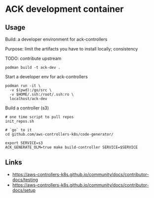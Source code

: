 # ACK development container

## Usage

Build: a developer environment for ack-controllers

Purpose: limit the artifacts you have to install locally; consistency

TODO: contribute upstream

```
podman build -t ack-dev .
```

Start a developer env for ack-controllers

```
podman run -it \
  -v $(pwd):/go/src \
  -v $HOME/.ssh:/root/.ssh:ro \
  localhost/ack-dev
```

Build a controller (s3)

```
# one time script to pull repos
init_repos.sh

# `go` to it
cd github.com/aws-controllers-k8s/code-generator/

export SERVICE=s3
ACK_GENERATE_OLM=true make build-controller SERVICE=$SERVICE
```

## Links

- https://aws-controllers-k8s.github.io/community/docs/contributor-docs/testing
- https://aws-controllers-k8s.github.io/community/docs/contributor-docs/setup
